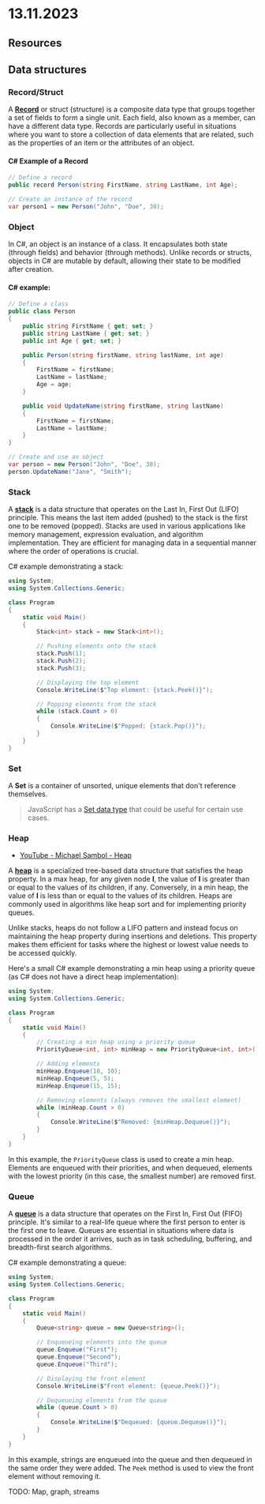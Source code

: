 # 13.11.2023

## Resources

## Data structures

### Record/Struct

A **[Record](https://en.wikipedia.org/wiki/Record_(computer_science))** or struct (structure) is a composite data type that groups together a set of fields to form a single unit. Each field, also known as a member, can have a different data type. Records are particularly useful in situations where you want to store a collection of data elements that are related, such as the properties of an item or the attributes of an object.

#### C# Example of a Record

```csharp
// Define a record
public record Person(string FirstName, string LastName, int Age);

// Create an instance of the record
var person1 = new Person("John", "Doe", 30);
```

### Object

In C#, an object is an instance of a class. It encapsulates both state (through fields) and behavior (through methods). Unlike records or structs, objects in C# are mutable by default, allowing their state to be modified after creation. 

#### C# example:

```csharp
// Define a class
public class Person
{
    public string FirstName { get; set; }
    public string LastName { get; set; }
    public int Age { get; set; }

    public Person(string firstName, string lastName, int age)
    {
        FirstName = firstName;
        LastName = lastName;
        Age = age;
    }

    public void UpdateName(string firstName, string lastName)
    {
        FirstName = firstName;
        LastName = lastName;
    }
}

// Create and use an object
var person = new Person("John", "Doe", 30);
person.UpdateName("Jane", "Smith");
```

### Stack

A **[stack](https://en.wikipedia.org/wiki/Stack_(abstract_data_type))** is a data structure that operates on the Last In, First Out (LIFO) principle. This means the last item added (pushed) to the stack is the first one to be removed (popped). Stacks are used in various applications like memory management, expression evaluation, and algorithm implementation. They are efficient for managing data in a sequential manner where the order of operations is crucial.

C# example demonstrating a stack:

```csharp
using System;
using System.Collections.Generic;

class Program
{
    static void Main()
    {
        Stack<int> stack = new Stack<int>();

        // Pushing elements onto the stack
        stack.Push(1);
        stack.Push(2);
        stack.Push(3);

        // Displaying the top element
        Console.WriteLine($"Top element: {stack.Peek()}");

        // Popping elements from the stack
        while (stack.Count > 0)
        {
            Console.WriteLine($"Popped: {stack.Pop()}");
        }
    }
}
```

### Set

A **Set** is a container of unsorted, unique elements that don't reference themselves.

> JavaScript has a [Set data type](https://developer.mozilla.org/en-US/docs/Web/JavaScript/Reference/Global_Objects/Set?retiredLocale=de) that could be useful for certain use cases.

### Heap

- [YouTube - Michael Sambol - Heap](https://www.youtube.com/watch?v=2DmK_H7IdTo)


A **[heap](https://en.wikipedia.org/wiki/Heap_(data_structure))** is a specialized tree-based data structure that satisfies the heap property. In a max heap, for any given node **I**, the value of **I** is greater than or equal to the values of its children, if any. Conversely, in a min heap, the value of **I** is less than or equal to the values of its children. Heaps are commonly used in algorithms like heap sort and for implementing priority queues.

Unlike stacks, heaps do not follow a LIFO pattern and instead focus on maintaining the heap property during insertions and deletions. This property makes them efficient for tasks where the highest or lowest value needs to be accessed quickly.

Here's a small C# example demonstrating a min heap using a priority queue (as C# does not have a direct heap implementation):

```csharp
using System;
using System.Collections.Generic;

class Program
{
    static void Main()
    {
        // Creating a min heap using a priority queue
        PriorityQueue<int, int> minHeap = new PriorityQueue<int, int>();

        // Adding elements
        minHeap.Enqueue(10, 10);
        minHeap.Enqueue(5, 5);
        minHeap.Enqueue(15, 15);

        // Removing elements (always removes the smallest element)
        while (minHeap.Count > 0)
        {
            Console.WriteLine($"Removed: {minHeap.Dequeue()}");
        }
    }
}
```

In this example, the `PriorityQueue` class is used to create a min heap. Elements are enqueued with their priorities, and when dequeued, elements with the lowest priority (in this case, the smallest number) are removed first.

### Queue

A **[queue](https://en.wikipedia.org/wiki/Queue_(abstract_data_type))** is a data structure that operates on the First In, First Out (FIFO) principle. It's similar to a real-life queue where the first person to enter is the first one to leave. Queues are essential in situations where data is processed in the order it arrives, such as in task scheduling, buffering, and breadth-first search algorithms.

C# example demonstrating a queue:

```csharp
using System;
using System.Collections.Generic;

class Program
{
    static void Main()
    {
        Queue<string> queue = new Queue<string>();

        // Enqueueing elements into the queue
        queue.Enqueue("First");
        queue.Enqueue("Second");
        queue.Enqueue("Third");

        // Displaying the front element
        Console.WriteLine($"Front element: {queue.Peek()}");

        // Dequeueing elements from the queue
        while (queue.Count > 0)
        {
            Console.WriteLine($"Dequeued: {queue.Dequeue()}");
        }
    }
}
```

In this example, strings are enqueued into the queue and then dequeued in the same order they were added. The `Peek` method is used to view the front element without removing it.

TODO: Map, graph, streams